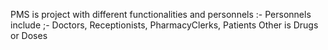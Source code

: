 PMS is project with different functionalities and personnels :-
Personnels include ;- Doctors, Receptionists, PharmacyClerks, Patients
Other is Drugs or Doses
